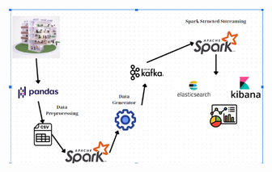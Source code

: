 ![Screenshot 2024-12-07 195013.png](https://github.com/Hauktkt/-real-time-IoT-data-streaming/blob/main/Screenshot%202024-12-07%20195013.png)
